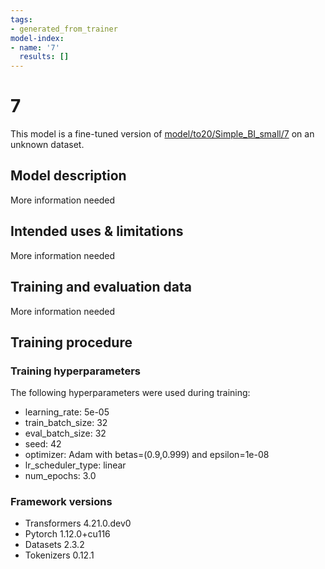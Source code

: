 ```yaml
---
tags:
- generated_from_trainer
model-index:
- name: '7'
  results: []
---
```


<!-- This model card has been generated automatically according to the information the Trainer had access to. You
should probably proofread and complete it, then remove this comment. -->

# 7

This model is a fine-tuned version of [model/to20/Simple_BI_small/7](https://huggingface.co/model/to20/Simple_BI_small/7) on an unknown dataset.

## Model description

More information needed

## Intended uses & limitations

More information needed

## Training and evaluation data

More information needed

## Training procedure

### Training hyperparameters

The following hyperparameters were used during training:
- learning_rate: 5e-05
- train_batch_size: 32
- eval_batch_size: 32
- seed: 42
- optimizer: Adam with betas=(0.9,0.999) and epsilon=1e-08
- lr_scheduler_type: linear
- num_epochs: 3.0

### Framework versions

- Transformers 4.21.0.dev0
- Pytorch 1.12.0+cu116
- Datasets 2.3.2
- Tokenizers 0.12.1
